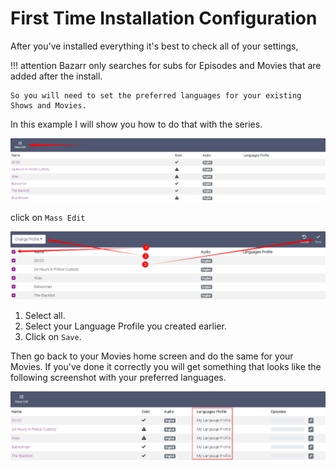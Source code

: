 
# First Time Installation Configuration

After you've installed everything it's best to check all of your settings,

!!! attention
    Bazarr only searches for subs for Episodes and Movies that are added after the install.

    So you will need to set the preferred languages for your existing Shows and Movies.

In this example I will show you how to do that with the series.

![!mass-edit](images/mass-edit.png)

click on `Mass Edit`

![!select-all](images/select-all.png)

1. Select all.
1. Select your Language Profile you created earlier.
1. Click on `Save`.

Then go back to your Movies home screen and do the same for your Movies.
If you've done it correctly you will get something that looks like the following screenshot with your preferred languages.

![!languages-profile](images/languages-profile.png)
